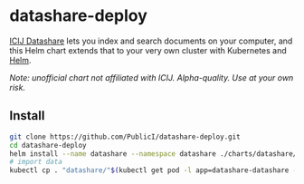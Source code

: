 # datashare-deploy

[ICIJ Datashare](https://datashare.icij.org/) lets you index and search documents on your computer, and this Helm chart extends that to your very own cluster with Kubernetes and [Helm](https://helm.sh/).

_Note: unofficial chart not affiliated with ICIJ. Alpha-quality. Use at your own risk._

## Install
```sh
git clone https://github.com/PublicI/datashare-deploy.git
cd datashare-deploy
helm install --name datashare --namespace datashare ./charts/datashare/ --set basedomain=<your domain>
# import data
kubectl cp . "datashare/"$(kubectl get pod -l app=datashare-datashare --namespace=datashare -o jsonpath="{.items[0].metadata.name}")":/data"
```
